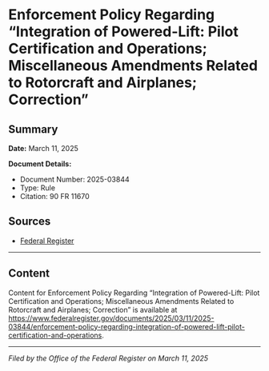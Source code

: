 # Enforcement Policy Regarding “Integration of Powered-Lift: Pilot Certification and Operations; Miscellaneous Amendments Related to Rotorcraft and Airplanes; Correction”

## Summary

**Date:** March 11, 2025

**Document Details:**
- Document Number: 2025-03844
- Type: Rule
- Citation: 90 FR 11670

## Sources
- [Federal Register](https://www.federalregister.gov/documents/2025/03/11/2025-03844/enforcement-policy-regarding-integration-of-powered-lift-pilot-certification-and-operations)

---

## Content

Content for Enforcement Policy Regarding “Integration of Powered-Lift: Pilot Certification and Operations; Miscellaneous Amendments Related to Rotorcraft and Airplanes; Correction” is available at https://www.federalregister.gov/documents/2025/03/11/2025-03844/enforcement-policy-regarding-integration-of-powered-lift-pilot-certification-and-operations.

---

*Filed by the Office of the Federal Register on March 11, 2025*
